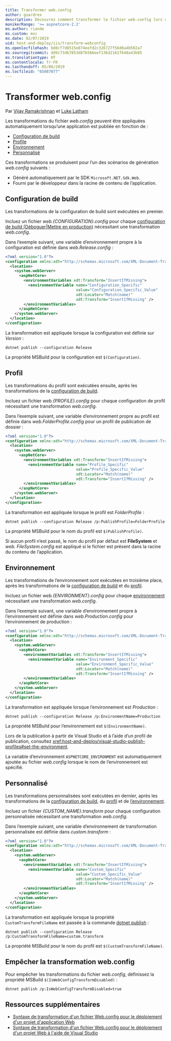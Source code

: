 ```yaml
---
title: Transformer web.config
author: guardrex
description: Découvrez comment transformer le fichier web.config lors de la publication d’une application ASP.NET Core.
monikerRange: '>= aspnetcore-2.2'
ms.author: riande
ms.custom: mvc
ms.date: 02/07/2019
uid: host-and-deploy/iis/transform-webconfig
ms.openlocfilehash: bd8cf7d8515e874eefd2c326727f56d0a4b502a7
ms.sourcegitcommit: dd9c73db7853d87b566eef136d2162f648a43b85
ms.translationtype: HT
ms.contentlocale: fr-FR
ms.lasthandoff: 05/06/2019
ms.locfileid: "65087077"
---
```

# <a name="transform-webconfig"></a>Transformer web.config

Par [Vijay Ramakrishnan](https://github.com/vijayrkn) et [Luke Latham](https://github.com/guardrex)

Les transformations du fichier *web.config* peuvent être appliquées automatiquement lorsqu’une application est publiée en fonction de :

* [Configuration de build](#build-configuration)
* [Profile](#profile)
* [Environnement](#environment)
* [Personnalisé](#custom)

Ces transformations se produisent pour l’un des scénarios de génération *web.config* suivants :

* Généré automatiquement par le SDK `Microsoft.NET.Sdk.Web`.
* Fourni par le développeur dans la racine de contenu de l’application.

## <a name="build-configuration"></a>Configuration de build

Les transformations de la configuration de build sont exécutées en premier.

Incluez un fichier *web.{CONFIGURATION}.config* pour chaque [configuration de build (Déboguer|Mettre en production)](/dotnet/core/tools/dotnet-publish#options) nécessitant une transformation *web.config*.

Dans l’exemple suivant, une variable d’environnement propre à la configuration est définie dans *web.Release.config* :

```xml
<?xml version="1.0"?>
<configuration xmlns:xdt="http://schemas.microsoft.com/XML-Document-Transform">
  <location>
    <system.webServer>
      <aspNetCore>
        <environmentVariables xdt:Transform="InsertIfMissing">
          <environmentVariable name="Configuration_Specific" 
                               value="Configuration_Specific_Value" 
                               xdt:Locator="Match(name)" 
                               xdt:Transform="InsertIfMissing" />
        </environmentVariables>
      </aspNetCore>
    </system.webServer>
  </location>
</configuration>
```

La transformation est appliquée lorsque la configuration est définie sur *Version* :

```console
dotnet publish --configuration Release
```

La propriété MSBuild pour la configuration est `$(Configuration)`.

## <a name="profile"></a>Profil

Les transformations du profil sont exécutées ensuite, après les transformations de la [configuration de build](#build-configuration).

Incluez un fichier *web.{PROFILE}.config* pour chaque configuration de profil nécessitant une transformation *web.config*.

Dans l’exemple suivant, une variable d’environnement propre au profil est définie dans *web.FolderProfile.config* pour un profil de publication de dossier :

```xml
<?xml version="1.0"?>
<configuration xmlns:xdt="http://schemas.microsoft.com/XML-Document-Transform">
  <location>
    <system.webServer>
      <aspNetCore>
        <environmentVariables xdt:Transform="InsertIfMissing">
          <environmentVariable name="Profile_Specific" 
                               value="Profile_Specific_Value" 
                               xdt:Locator="Match(name)" 
                               xdt:Transform="InsertIfMissing" />
        </environmentVariables>
      </aspNetCore>
    </system.webServer>
  </location>
</configuration>
```

La transformation est appliquée lorsque le profil est *FolderProfile* :

```console
dotnet publish --configuration Release /p:PublishProfile=FolderProfile
```

La propriété MSBuild pour le nom du profil est `$(PublishProfile)`.

Si aucun profil n’est passé, le nom du profil par défaut est **FileSystem** et *web. FileSystem.config* est appliqué si le fichier est présent dans la racine du contenu de l’application.

## <a name="environment"></a>Environnement

Les transformations de l’environnement sont exécutées en troisième place, après les transformations de la [configuration de build](#build-configuration) et du [profil](#profile).

Incluez un fichier *web.{ENVIRONMENT}.config* pour chaque [environnement](xref:fundamentals/environments) nécessitant une transformation *web.config*.

Dans l’exemple suivant, une variable d’environnement propre à l’environnement est définie dans *web.Production.config* pour l’environnement de production :

```xml
<?xml version="1.0"?>
<configuration xmlns:xdt="http://schemas.microsoft.com/XML-Document-Transform">
  <location>
    <system.webServer>
      <aspNetCore>
        <environmentVariables xdt:Transform="InsertIfMissing">
          <environmentVariable name="Environment_Specific" 
                               value="Environment_Specific_Value" 
                               xdt:Locator="Match(name)" 
                               xdt:Transform="InsertIfMissing" />
        </environmentVariables>
      </aspNetCore>
    </system.webServer>
  </location>
</configuration>
```

La transformation est appliquée lorsque l’environnement est *Production* :

```console
dotnet publish --configuration Release /p:EnvironmentName=Production
```

La propriété MSBuild pour l’environnement est `$(EnvironmentName)`.

Lors de la publication à partir de Visual Studio et à l’aide d’un profil de publication, consultez <xref:host-and-deploy/visual-studio-publish-profiles#set-the-environment>.

La variable d’environnement `ASPNETCORE_ENVIRONMENT` est automatiquement ajoutée au fichier *web.config* lorsque le nom de l’environnement est spécifié.

## <a name="custom"></a>Personnalisé

Les transformations personnalisées sont exécutées en dernier, après les transformations de la [configuration de build](#build-configuration), du [profil](#profile) et de [l’environnement](#environment).

Incluez un fichier *{CUSTOM_NAME}.transform* pour chaque configuration personnalisée nécessitant une transformation *web.config*.

Dans l’exemple suivant, une variable d’environnement de transformation personnalisée est définie dans *custom.transform* :

```xml
<?xml version="1.0"?>
<configuration xmlns:xdt="http://schemas.microsoft.com/XML-Document-Transform">
  <location>
    <system.webServer>
      <aspNetCore>
        <environmentVariables xdt:Transform="InsertIfMissing">
          <environmentVariable name="Custom_Specific" 
                               value="Custom_Specific_Value" 
                               xdt:Locator="Match(name)" 
                               xdt:Transform="InsertIfMissing" />
        </environmentVariables>
      </aspNetCore>
    </system.webServer>
  </location>
</configuration>
```

La transformation est appliquée lorsque la propriété `CustomTransformFileName` est passée à la commande [dotnet publish](/dotnet/core/tools/dotnet-publish) :

```console
dotnet publish --configuration Release /p:CustomTransformFileName=custom.transform
```

La propriété MSBuild pour le nom du profil est `$(CustomTransformFileName)`.

## <a name="prevent-webconfig-transformation"></a>Empêcher la transformation web.config

Pour empêcher les transformations du fichier *web.config*, définissez la propriété MSBuild `$(IsWebConfigTransformDisabled)` :

```console
dotnet publish /p:IsWebConfigTransformDisabled=true
```

## <a name="additional-resources"></a>Ressources supplémentaires

* [Syntaxe de transformation d'un fichier Web.config pour le déploiement d'un projet d'application Web](http://go.microsoft.com/fwlink/?LinkId=301874)
* [Syntaxe de transformation d'un fichier Web.config pour le déploiement d'un projet Web à l'aide de Visual Studio](https://docs.microsoft.com/previous-versions/aspnet/dd465326(v=vs.110))
